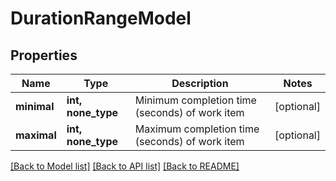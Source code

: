# DurationRangeModel


## Properties
Name | Type | Description | Notes
------------ | ------------- | ------------- | -------------
**minimal** | **int, none_type** | Minimum completion time (seconds) of work item | [optional] 
**maximal** | **int, none_type** | Maximum completion time (seconds) of work item | [optional] 

[[Back to Model list]](../README.md#documentation-for-models) [[Back to API list]](../README.md#documentation-for-api-endpoints) [[Back to README]](../README.md)


